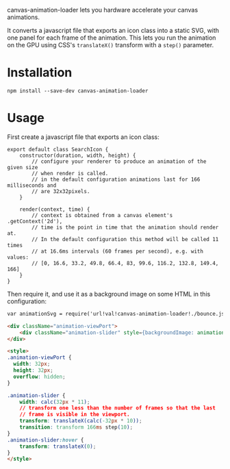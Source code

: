 canvas-animation-loader lets you hardware accelerate your canvas animations.

It converts a javascript file that exports an icon class into a static SVG,
with one panel for each frame of the animation. This lets you run the animation
on the GPU using CSS's `translateX()` transform with a `step()` parameter.

# Installation

```
npm install --save-dev canvas-animation-loader
```

# Usage

First create a javascript file that exports an icon class:

```
export default class SearchIcon {
    constructor(duration, width, height) {
        // configure your renderer to produce an animation of the given size
        // when render is called.
        // in the default configuration animations last for 166 milliseconds and
        // are 32x32pixels.
    }

    render(context, time) {
        // context is obtained from a canvas element's .getContext('2d'),
        // time is the point in time that the animation should render at.
        // In the default configuration this method will be called 11 times
        // at 16.6ms intervals (60 frames per second), e.g. with values:
        // [0, 16.6, 33.2, 49.8, 66.4, 83, 99.6, 116.2, 132.8, 149.4, 166]
    }
}
```

Then require it, and use it as a background image on some HTML in this configuration:

```html
var animationSvg = require('url!val!canvas-animation-loader!./bounce.js');

<div className="animation-viewPort">
    <div className="animation-slider" style={backgroundImage: animationSvg} />
</div>

<style>
.animation-viewPort {
  width: 32px;
  height: 32px;
  overflow: hidden;
}

.animation-slider {
    width: calc(32px * 11);
    // transform one less than the number of frames so that the last
    // frame is visible in the viewport.
    transform: translateX(calc(-32px * 10));
    transition: transform 166ms step(10);
}
.animation-slider:hover {
    transform: translateX(0);
}
</style>
```

